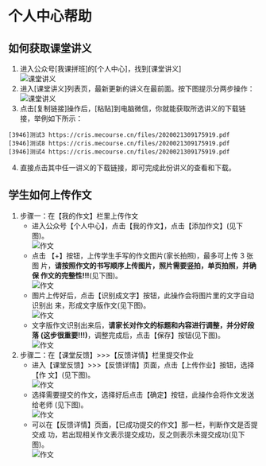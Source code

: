 # 个人中心帮助

## 如何获取课堂讲义
1. 进入公众号[我课拼班]的[个人中心]，找到[课堂讲义]  
![课堂讲义](/images/doc-1.jpeg)
2. 进入[课堂讲义]列表页，最新更新的讲义在最前面。按下图提示分两步操作：  
![课堂讲义](/images/doc-2.png)
3. 点击[复制链接]操作后，[粘贴]到电脑微信，你就能获取所选讲义的下载链接，举例如下所示：
 ```
[3946]测试3 https://cris.mecourse.cn/files/2020021309175919.pdf
[3946]测试8 https://cris.mecourse.cn/files/2020021309175919.pdf
[3946]测试4 https://cris.mecourse.cn/files/2020021309175919.pdf
```
4. 直接点击其中任一讲义的下载链接，即可完成此份讲义的查看和下载。

## 学生如何上传作文
1. 步骤一：在【我的作文】栏里上传作文  
    - 进入公众号【个人中心】，点击【我的作文】，点击【添加作文】(见下图)。  
    ![作文](./images/composition-1.png)
    - 点击 【+】按钮，上传学生手写的作文图片(家长拍照)，最多可上传 3 张图 片，**请按照作文的书写顺序上传图片，照片需要竖拍，单页拍照，并确保 作文的完整性!!!**(见下图)。  
    ![作文](./images/composition-2.png)
    - 图片上传好后，点击【识别成文字】按钮，此操作会将图片里的文字自动识别出 来，形成文字版作文(见下图)。  
    ![作文](./images/composition-3.png)
    - 文字版作文识别出来后，**请家长对作文的标题和内容进行调整，并分好段落 (这步很重要!!!)**，调整完成后，点击【保存】按钮(见下图)。  
    ![作文](./images/composition-4.png)
2. 步骤二：在【课堂反馈】>>>【反馈详情】栏里提交作业
    - 进入【课堂反馈】>>>【反馈详情】页面，点击【上传作业】按钮，选择【作 文】(见下图)。  
    ![作文](./images/composition-5.png)
    - 选择需要提交的作文，选择好后点击【确定】按钮，此操作会将作文发送给老师 (见下图)。  
    ![作文](./images/composition-6.png)
    - 可以在【反馈详情】页面，【已成功提交的作文】那一栏，判断作文是否提交成 功，若出现相关作文表示提交成功，反之则表示未提交成功(见下图)。  
    ![作文](./images/composition-7.png)
